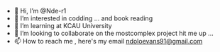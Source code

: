 - 👋 Hi, I’m @Nde-r1
- 👀 I’m interested in codding ... and book reading 
- 🌱 I’m  learning at KCAU University 
- 💞️ I’m looking to collaborate on the mostcomplex project hit me up ...
- 📫 How to reach me , here's my email ndoloevans91@gmail.com 

<!---
Nde-r1/Nde-r1 is a ✨ special ✨ repository because its `README.md` (this file) appears on your GitHub profile.
You can click the Preview link to take a look at your changes.
--->
